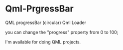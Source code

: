 # Qml-PrgressBar
QML progressBar (circular) Qml Loader

you can  change the "progress" property from 0 to 100;

I'm available for doing QML projects.
